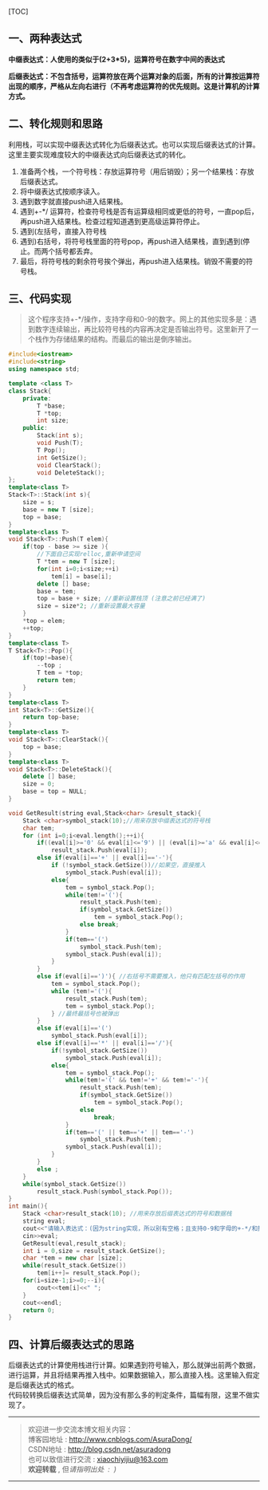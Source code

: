 [TOC]

## 一、两种表达式

**中缀表达式：人使用的类似于(2+3\*5)，运算符号在数字中间的表达式**

**后缀表达式：不包含括号，运算符放在两个运算对象的后面，所有的计算按运算符出现的顺序，严格从左向右进行（不再考虑运算符的优先规则。这是计算机的计算方式。**

## 二、转化规则和思路

利用栈，可以实现中缀表达式转化为后缀表达式。也可以实现后缀表达式的计算。这里主要实现难度较大的中缀表达式向后缀表达式的转化。

1. 准备两个栈，一个符号栈：存放运算符号（用后销毁）；另一个结果栈：存放后缀表达式。
2. 将中缀表达式按顺序读入。
3. 遇到数字就直接push进入结果栈。
4. 遇到+-\*/ 运算符，检查符号栈是否有运算级相同或更低的符号，一直pop后，再push进入结果栈。检查过程知道遇到更高级运算符停止。
5. 遇到(左括号，直接入符号栈
6. 遇到)右括号，将符号栈里面的符号pop，再push进入结果栈，直到遇到(停止。而两个括号都丢弃。
7. 最后，将符号栈的剩余符号挨个弹出，再push进入结果栈。销毁不需要的符号栈。

## 三、代码实现

> 这个程序支持+-\*/操作，支持字母和0-9的数字。网上的其他实现多是：遇到数字连续输出，再比较符号栈的内容再决定是否输出符号。这里新开了一个栈作为存储结果的结构。而最后的输出是倒序输出。

```c++
#include<iostream>
#include<string>
using namespace std;

template <class T>
class Stack{
	private:
		T *base;
		T *top;
		int size;
	public:
		Stack(int s);
		void Push(T);
		T Pop();
		int GetSize();
		void ClearStack();
		void DeleteStack();
};
template<class T>
Stack<T>::Stack(int s){
	size = s;
	base = new T [size];
	top = base;
}
template<class T>
void Stack<T>::Push(T elem){
	if(top - base >= size ){
		//下面自己实现relloc,重新申请空间 
	 	T *tem = new T [size];
	 	for(int i=0;i<size;++i)
	 		tem[i] = base[i];
	 	delete [] base;
	 	base = tem;
		top = base + size; //重新设置栈顶 (注意之前已经满了)
		size = size*2; //重新设置最大容量 
	}
	*top = elem;
	++top;
}
template<class T>
T Stack<T>::Pop(){	
	if(top!=base){
		--top ; 
		T tem = *top;
		return tem;
	}
}
template<class T>
int Stack<T>::GetSize(){
	return top-base;
}
template<class T>
void Stack<T>::ClearStack(){
	top = base;
}
template<class T>
void Stack<T>::DeleteStack(){
	delete [] base;
	size = 0;
	base = top = NULL;
}

void GetResult(string eval,Stack<char> &result_stack){
	Stack <char>symbol_stack(10);//用来存放中缀表达式的符号栈 
	char tem;
	for (int i=0;i<eval.length();++i){ 
		if((eval[i]>='0' && eval[i]<='9') || (eval[i]>='a' && eval[i]<='z') || (eval[i]>='A' && eval[i]<='Z'))
			result_stack.Push(eval[i]);
		else if(eval[i]=='+' || eval[i]=='-'){
			if (!symbol_stack.GetSize())//如果空，直接推入 
				symbol_stack.Push(eval[i]);
			else{
				tem = symbol_stack.Pop();
				while(tem!='('){
					result_stack.Push(tem);
					if(symbol_stack.GetSize())
						tem = symbol_stack.Pop();
					else break;
				}
				if(tem=='(')
					symbol_stack.Push(tem);
				symbol_stack.Push(eval[i]);
			}
		}
		else if(eval[i]==')'){ //右括号不需要推入，他只有匹配左括号的作用 
			tem = symbol_stack.Pop();
			while (tem!='('){
				result_stack.Push(tem);
				tem = symbol_stack.Pop();
			} //最终最括号也被弹出 
		}
		else if(eval[i]=='(')
			symbol_stack.Push(eval[i]);
		else if(eval[i]=='*' || eval[i]=='/'){
			if(!symbol_stack.GetSize())
				symbol_stack.Push(eval[i]);
			else{
				tem = symbol_stack.Pop();
				while(tem!='(' && tem!='+' && tem!='-'){
					result_stack.Push(tem);
					if(symbol_stack.GetSize())
						tem = symbol_stack.Pop();
					else
						break;
				} 
				if(tem=='(' || tem=='+' || tem=='-')
					symbol_stack.Push(tem);
				symbol_stack.Push(eval[i]);
			}
		}
		else ;
	}
	while(symbol_stack.GetSize())
		result_stack.Push(symbol_stack.Pop());
}
int main(){
	Stack <char>result_stack(10); //用来存放后缀表达式的符号和数据栈 
	string eval;
	cout<<"请输入表达式：(因为string实现，所以别有空格；且支持0-9和字母的+-*/和括号运算)"<<endl;
	cin>>eval; 
	GetResult(eval,result_stack);
	int i = 0,size = result_stack.GetSize();
	char *tem = new char [size];
	while(result_stack.GetSize()) 
		tem[i++]= result_stack.Pop();
	for(i=size-1;i>=0;--i){
		cout<<tem[i]<<" ";
	}
	cout<<endl;
	return 0;
}

```

## 四、计算后缀表达式的思路

后缀表达式的计算使用栈进行计算。如果遇到符号输入，那么就弹出前两个数据，进行运算，并且将结果再推入栈中。如果数据输入，那么直接入栈。这里输入假定是后缀表达式的格式。<br>
代码较转换后缀表达式简单，因为没有那么多的判定条件，篇幅有限，这里不做实现了。

***

> 欢迎进一步交流本博文相关内容：<br>
博客园地址 : <http://www.cnblogs.com/AsuraDong/><br>
CSDN地址 : <http://blog.csdn.net/asuradong><br>
也可以致信进行交流 : <xiaochiyijiu@163.com> <br>
**欢迎转载** , 但*请指明出处 &nbsp;:&nbsp;&nbsp;)*

***